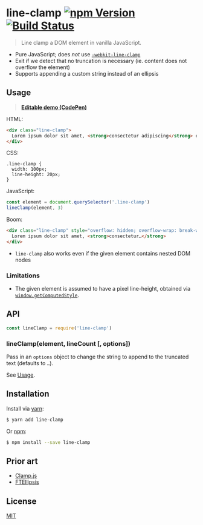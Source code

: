 # line-clamp [![npm Version](http://img.shields.io/npm/v/line-clamp.svg?style=flat)](https://www.npmjs.com/package/line-clamp) [![Build Status](https://img.shields.io/travis/yuanqing/line-clamp.svg?branch=master&style=flat)](https://travis-ci.org/yuanqing/line-clamp)

> Line clamp a DOM element in vanilla JavaScript.

- Pure JavaScript; does *not* use [`-webkit-line-clamp`](https://css-tricks.com/line-clampin/)
- Exit if we detect that no truncation is necessary (ie. content does not overflow the element)
- Supports appending a custom string instead of an ellipsis

## Usage

> [**Editable demo (CodePen)**](https://codepen.io/lyuanqing/pen/VQQVry)

HTML:

```html
<div class="line-clamp">
  Lorem ipsum dolor sit amet, <strong>consectetur adipiscing</strong> elit.
</div>
```

CSS:

```
.line-clamp {
  width: 100px;
  line-height: 20px;
}
```

JavaScript:

```js
const element = document.querySelector('.line-clamp')
lineClamp(element, 3)
```

Boom:

```html
<div class="line-clamp" style="overflow: hidden; overflow-wrap: break-word; word-wrap: break-word;">
  Lorem ipsum dolor sit amet, <strong>consectetur…</strong>
</div>
```

- `line-clamp` also works even if the given element contains nested DOM nodes

### Limitations

- The given element is assumed to have a pixel line-height, obtained via [`window.getComputedStyle`](https://developer.mozilla.org/en-US/docs/Web/API/Window/getComputedStyle).

## API

```js
const lineClamp = require('line-clamp')
```

### lineClamp(element, lineCount [, options])

Pass in an `options` object to change the string to append to the truncated text (defaults to `…`).

See [Usage](#usage).

## Installation

Install via [yarn](https://yarnpkg.com):

```sh
$ yarn add line-clamp
```

Or [npm](https://npmjs.com):

```sh
$ npm install --save line-clamp
```

## Prior art

- [Clamp.js](https://github.com/josephschmitt/Clamp.js)
- [FTEllipsis](https://github.com/ftlabs/ftellipsis)

## License

[MIT](LICENSE.md)
